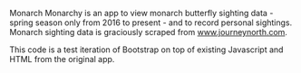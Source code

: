Monarch Monarchy is an app to view monarch butterfly sighting data - spring season only from 2016 to present - and to record personal sightings. Monarch sighting data is graciously scraped from www.journeynorth.com.

This code is a test iteration of Bootstrap on top of existing Javascript and HTML from the original app. 